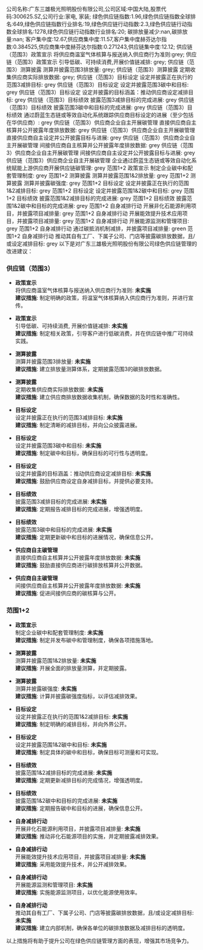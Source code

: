 公司名称:广东三雄极光照明股份有限公司,公司区域:中国大陆,股票代码:300625.SZ,公司行业:家电, 家装;        绿色供应链指数:1.96,绿色供应链指数全球排名:649,绿色供应链指数行业排名:19,绿色供应链行动指数:2.3,绿色供应链行动指数全球排名:1278,绿色供应链行动指数行业排名:20;        碳排放量减少:nan,碳排放量:nan;        客户集中度:12.67,供应商集中度:11.57,客户集中度赫芬达尔指数:0.384525,供应商集中度赫芬达尔指数:0.271243,供应链集中度:12.12;        供应链（范围3）政策宣示 将供应商温室气体核算与报送纳入供应商行为准则:grey;        供应链（范围3）政策宣示 引导低碳、可持续消费,开展价值链减排: grey;        供应链（范围3）测算披露 测算并披露范围3排放量: grey;        供应链（范围3）测算披露 定期收集供应商实际排放数据: grey;        供应链（范围3）目标设定 设定并披露正在执行的范围3减排目标: grey        供应链（范围3）目标设定 设定并披露范围3碳中和目标: grey        供应链（范围3）目标设定 设定并披露的目标涵盖：推动供应商设定减排目标: grey        供应链（范围3）目标绩效 披露范围3减排目标的完成进展: grey        供应链（范围3）目标绩效 披露范围3碳中和目标的完成进展: grey        供应链（范围3）目标绩效 通过蔚蓝生态链或等效自动化系统跟踪供应商目标设定的进展（至少包括在华供应商）: grey        供应链（范围3）供应商企业自主开展碳管理 直接供应商自主核算并公开披露年度排放数据: grey        供应链（范围3）供应商企业自主开展碳管理 直接供应商自主设定并公开披露目标与进展: grey        供应链（范围3）供应商企业自主开展碳管理 间接供应商自主核算并公开披露年度排放数据: grey        供应链（范围3）供应商企业自主开展碳管理 间接供应商自主设定并公开披露目标与进展: grey        供应链（范围3）供应商企业自主开展碳管理 企业通过蔚蓝生态链或等效自动化系统赋能上游供应商开展供应链碳管理: grey        范围1+2 政策宣示 制定企业碳中和配套管理制度: grey        范围1+2 测算披露 测算并披露范围1&2排放量: grey        范围1+2 测算披露 测算并披露碳强度: grey        范围1+2 目标设定 设定并披露正在执行的范围1&2减排目标: grey        范围1+2 目标设定 设定并披露范围1&2碳中和目标: grey        范围1+2 目标绩效 披露范围1&2减排目标的完成进展: grey        范围1+2 目标绩效 披露范围1&2碳中和目标的完成进展: grey        范围1+2 自身减排行动 开展非化石能源利用项目，并披露项目减排量: grey        范围1+2 自身减排行动 开展能效提升技术应用项目，并披露项目减排量: grey        范围1+2 自身减排行动 开展能源监测和管理项目: grey        范围1+2 自身减排行动 通过碳抵消机制减排，并披露项目减排量: green        范围1+2 自身减排行动 推动其自有工厂、下属子公司、门店等披露碳排放数据，且/或设定减排目标: grey
以下是对广东三雄极光照明股份有限公司绿色供应链管理的改进建议：

### 供应链（范围3）

- **政策宣示**  
  将供应商温室气体核算与报送纳入供应商行为准则: **未实施**  
  **建议措施**: 制定明确的政策，将温室气体核算纳入供应商行为准则，并进行宣传。

- **政策宣示**  
  引导低碳、可持续消费, 开展价值链减排: **未实施**  
  **建议措施**: 制定相关政策，引导客户进行低碳消费，并在供应链中推广可持续实践。

- **测算披露**  
  测算并披露范围3排放量: **未实施**  
  **建议措施**: 建立排放量测算体系，定期披露范围3的碳排放数据。

- **测算披露**  
  定期收集供应商实际排放数据: **未实施**  
  **建议措施**: 建立供应商排放数据收集机制，确保数据的及时性和准确性。

- **目标设定**  
  设定并披露正在执行的范围3减排目标: **未实施**  
  **建议措施**: 制定清晰的减排目标，并向公众披露进展。

- **目标设定**  
  设定并披露范围3碳中和目标: **未实施**  
  **建议措施**: 制定碳中和目标，确保目标的可行性与透明度。

- **目标设定**  
  设定并披露的目标涵盖：推动供应商设定减排目标: **未实施**  
  **建议措施**: 鼓励供应商设定自身减排目标，并提供必要支持。

- **目标绩效**  
  披露范围3减排目标的完成进展: **未实施**  
  **建议措施**: 定期报告减排目标的完成进展，增强透明度。

- **目标绩效**  
  披露范围3碳中和目标的完成进展: **未实施**  
  **建议措施**: 定期更新碳中和目标的进展情况，确保信息公开。

- **供应商自主碳管理**  
  直接供应商自主核算并公开披露年度排放数据: **未实施**  
  **建议措施**: 鼓励直接供应商进行碳排放核算并公开数据。

- **供应商自主碳管理**  
  间接供应商自主核算并公开披露年度排放数据: **未实施**  
  **建议措施**: 促进间接供应商的碳核算与公开。

### 范围1+2

- **政策宣示**  
  制定企业碳中和配套管理制度: **未实施**  
  **建议措施**: 制定并发布碳中和管理制度，确保各项措施落地。

- **测算披露**  
  测算并披露范围1&2排放量: **未实施**  
  **建议措施**: 开展全面的排放量测算，并定期披露。

- **测算披露**  
  测算并披露碳强度: **未实施**  
  **建议措施**: 计算并披露碳强度指标，以评估减排效果。

- **目标设定**  
  设定并披露正在执行的范围1&2减排目标: **未实施**  
  **建议措施**: 制定明确的减排目标，并向外界公开。

- **目标设定**  
  设定并披露范围1&2碳中和目标: **未实施**  
  **建议措施**: 制定具体的碳中和目标，确保目标可测量和可实现。

- **目标绩效**  
  披露范围1&2减排目标的完成进展: **未实施**  
  **建议措施**: 定期更新减排目标的完成情况，增强透明度。

- **目标绩效**  
  披露范围1&2碳中和目标的完成进展: **未实施**  
  **建议措施**: 定期报告碳中和目标的进展，确保信息公开。

- **自身减排行动**  
  开展非化石能源利用项目，并披露项目减排量: **未实施**  
  **建议措施**: 推动非化石能源项目的实施，并定期披露减排效果。

- **自身减排行动**  
  开展能效提升技术应用项目，并披露项目减排量: **未实施**  
  **建议措施**: 采用能效提升技术，并公开减排效果。

- **自身减排行动**  
  开展能源监测和管理项目: **未实施**  
  **建议措施**: 实施能源监测项目，以优化能源使用效率。

- **自身减排行动**  
  推动其自有工厂、下属子公司、门店等披露碳排放数据，且/或设定减排目标: **未实施**  
  **建议措施**: 建立内部机制，确保各单位的碳排放数据及减排目标的透明度。

以上措施将有助于提升公司在绿色供应链管理方面的表现，增强其市场竞争力。